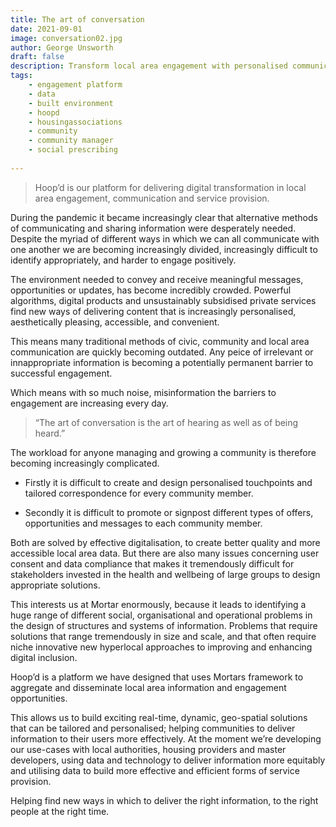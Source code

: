 ```yaml
---
title: The art of conversation
date: 2021-09-01
image: conversation02.jpg
author: George Unsworth
draft: false
description: Transform local area engagement with personalised communication tools that deliver meaningful, timely information.
tags:
    - engagement platform 
    - data
    - built environment   
    - hoopd
    - housingassociations 
    - community 
    - community manager
    - social prescribing
    
---
```


> Hoop’d is our platform for delivering digital transformation in local area engagement, communication and service provision.

During the pandemic it became increasingly clear that alternative methods of communicating and sharing information were desperately needed. Despite the myriad of different ways in which we can all communicate with one another we are becoming increasingly divided, increasingly difficult to identify appropriately, and harder to engage positively. 

The environment needed to convey and receive meaningful messages, opportunities or updates, has become incredibly crowded. Powerful algorithms, digital products and unsustainably subsidised private services find new ways of delivering content that is increasingly personalised, aesthetically pleasing, accessible, and convenient. 

This means many traditional methods of civic, community and local area communication are quickly becoming outdated. Any peice of irrelevant or innappropriate information is becoming a potentially permanent barrier to successful engagement. 

Which means with so much noise, misinformation the barriers to engagement are increasing every day. 

> “The art of conversation is the art of hearing as well as of being heard.”

The workload for anyone managing and growing a community is therefore becoming increasingly complicated. 

- Firstly it is difficult to create and design personalised touchpoints and tailored correspondence for every community member.

- Secondly it is difficult to promote or signpost different types of offers, opportunities and messages to each community member. 

Both are solved by effective digitalisation, to create better quality and more accessible local area data. But there are also many issues concerning user consent and data compliance that makes it tremendously difficult for stakeholders invested in the health and wellbeing of large groups to design appropriate solutions. 

This interests us at Mortar enormously, because it leads to identifying a huge range of different social, organisational and operational problems in the design of structures and systems of information. Problems that require solutions that range tremendously in size and scale, and that often require niche innovative new hyperlocal approaches to improving and enhancing digital inclusion. 

Hoop’d is a platform we have designed that uses Mortars framework to aggregate and disseminate local area information and engagement opportunities. 

This allows us to build exciting real-time, dynamic, geo-spatial solutions that can be tailored and personalised; helping communities to deliver information to their users more effectively. At the moment we’re developing our use-cases with local authorities, housing providers and master developers, using data and technology to deliver information more equitably and utilising data to build more effective and efficient forms of service provision. 

Helping find new ways in which to deliver the right information, to the right people at the right time. 



